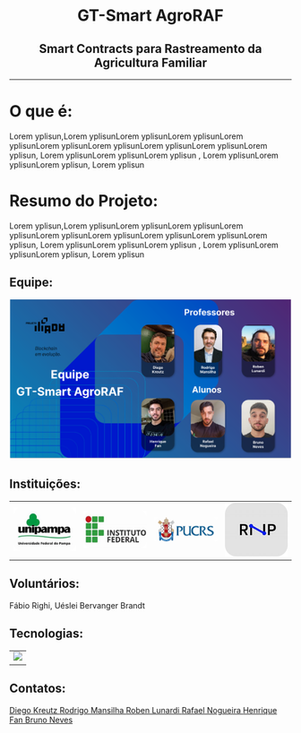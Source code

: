 <h1 align="center">
   GT-Smart AgroRAF
</h1>
<h2 align="center">
  Smart Contracts para Rastreamento da Agricultura Familiar
</h2>
<hr/>
<h1 align="left">O que é:</h1>
<p>
Lorem yplisun,Lorem yplisunLorem yplisunLorem yplisunLorem yplisunLorem yplisunLorem yplisunLorem yplisunLorem yplisunLorem yplisun, Lorem yplisunLorem yplisunLorem yplisun , Lorem yplisunLorem yplisunLorem yplisun, Lorem yplisun 
</p>
<h1 align="left">Resumo do Projeto:</h1>
<p>
Lorem yplisun,Lorem yplisunLorem yplisunLorem yplisunLorem yplisunLorem yplisunLorem yplisunLorem yplisunLorem yplisunLorem yplisun, Lorem yplisunLorem yplisunLorem yplisun , Lorem yplisunLorem yplisunLorem yplisun, Lorem yplisun 
</p>
<h2>Equipe: </h2>
<img src="./img/equipe-dev.png" alt="Equipe de desenvolvimento do projeto">
<h2>Instituições: </h2>
<div style="center">
<table style="width: 100%; height: 100%; text-align: center; vertical-align: middle;">
    <tr>
        <td><img src="./img/Unipampa.png" alt="Unipampa" width="150"></td>
        <td><img src="./img/if.png" alt="IF" width="150"></td>
        <td><img src="./img/puc-rs.png" alt="PUC-RS" width="150"></td>
        <td><img src="./img/rnp.png" alt="RNP" width="150"></td>
    </tr>
</table>
</div>
<h2>Voluntários: </h2>
<p>
Fábio Righi, Uéslei Bervanger Brandt
</p>
<h2>Tecnologias: </h2>
<table style="width: 100%; height: 100%; text-align: center; vertical-align: middle;">
 <tr>
     <td><img src="https://skillicons.dev/icons?i=laravel,php,mysql"/></td>
 </tr>
</table>

<h2>Contatos: </h2>

<a href="mailto:diegokreutz@unipampa.edu.br">
    Diego Kreutz
</a>
<a href="mailto:rodrigomansilha@unipampa.edu.br">
    Rodrigo Mansilha
</a>
<a href="mailto:roben@lunardi.inf.br">
    Roben Lunardi
</a>
<a href="mailto:rafaelnogueira.aluno@unipampa.edu.br">
    Rafael Nogueira
</a>
<a href="mailto:fanhenrique@gmail.com">
    Henrique Fan
</a>
<a href="mailto:bneves.dev@gmail.com">
    Bruno Neves
</a>
